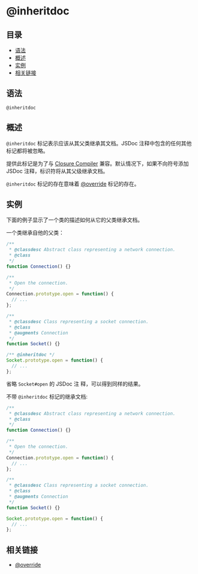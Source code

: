 # @inheritdoc

## 目录

- [语法](#语法)
- [概述](#概述)
- [实例](#实例)
- [相关链接](#相关链接)

## 语法

```
@inheritdoc
```

## 概述

`@inheritdoc` 标记表示应该从其父类继承其文档。JSDoc 注释中包含的任何其他标记都将被忽略。

提供此标记是为了与 [Closure Compiler](https://developers.google.com/closure/compiler/) 兼容。默认情况下，如果不向符号添加 JSDoc 注释，标识符将从其父级继承文档。

`@inheritdoc` 标记的存在意味着 [@override](./tags-override.md) 标记的存在。

## 实例

下面的例子显示了一个类的描述如何从它的父类继承文档。

一个类继承自他的父类：

```javascript
/**
 * @classdesc Abstract class representing a network connection.
 * @class
 */
function Connection() {}

/**
 * Open the connection.
 */
Connection.prototype.open = function() {
  // ...
};

/**
 * @classdesc Class representing a socket connection.
 * @class
 * @augments Connection
 */
function Socket() {}

/** @inheritdoc */
Socket.prototype.open = function() {
  // ...
};
```

省略 `Socket#open` 的 JSDoc 注 释，可以得到同样的结果。

不带 `@inheritdoc` 标记的继承文档:

```javascript
/**
 * @classdesc Abstract class representing a network connection.
 * @class
 */
function Connection() {}

/**
 * Open the connection.
 */
Connection.prototype.open = function() {
  // ...
};

/**
 * @classdesc Class representing a socket connection.
 * @class
 * @augments Connection
 */
function Socket() {}

Socket.prototype.open = function() {
  // ...
};
```

## 相关链接

- [@override](./tags-override.md)
